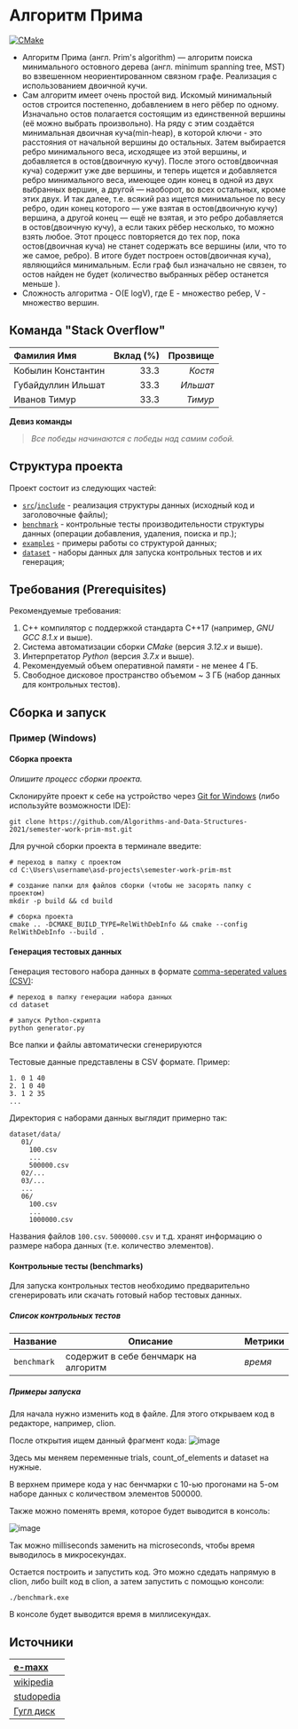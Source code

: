 # Алгоритм Прима

[![CMake](https://github.com/Algorithms-and-Data-Structures-2021/semester-work-prim-mst/actions/workflows/cmake.yml/badge.svg)](https://github.com/Algorithms-and-Data-Structures-2021/semester-work-prim-mst/actions/workflows/cmake.yml)


- Алгоритм Прима (англ. Prim's algorithm) — алгоритм поиска минимального остовного дерева (англ. minimum spanning tree, MST) во взвешенном неориентированном связном графе. Реализация с использованием двоичной кучи.
- Сам алгоритм имеет очень простой вид. Искомый минимальный остов строится постепенно, добавлением в него рёбер по одному. Изначально остов полагается состоящим из единственной вершины (её можно выбрать произвольно). На ряду с этим создаётся минимальная двоичная куча(min-heap), в которой ключи - это расстояния от начальной вершины до остальных. Затем выбирается ребро минимального веса, исходящее из этой вершины, и добавляется в остов(двоичную кучу). После этого остов(двоичная куча) содержит уже две вершины, и теперь ищется и добавляется ребро минимального веса, имеющее один конец в одной из двух выбранных вершин, а другой — наоборот, во всех остальных, кроме этих двух. И так далее, т.е. всякий раз ищется минимальное по весу ребро, один конец которого — уже взятая в остов(двоичную кучу) вершина, а другой конец — ещё не взятая, и это ребро добавляется в остов(двоичную кучу), а если таких рёбер несколько, то можно взять любое. Этот процесс повторяется до тех пор, пока остов(двоичная куча) не станет содержать все вершины (или, что то же самое,  ребро). В итоге будет построен остов(двоичная куча), являющийся минимальным. Если граф был изначально не связен, то остов найден не будет (количество выбранных рёбер останется меньше ).
- Сложность алгоритма - O(E logV), где Е - множество ребер, V - множество вершин.




## Команда "Stack Overflow"

| Фамилия Имя        | Вклад (%)   | Прозвище        |
| :---               |    ---:     |  ---:           |
| Кобылин Константин |    33.3     |  _Костя_        |
| Губайдуллин Ильшат |    33.3     |  _Ильшат_       |
| Иванов Тимур       |    33.3     |  _Тимур_        |

**Девиз команды**
> _Все победы начинаются с победы над самим собой._

## Структура проекта


 Проект состоит из следующих частей:

- [`src`](src)/[`include`](include) - реализация структуры данных (исходный код и заголовочные файлы);
- [`benchmark`](benchmark) - контрольные тесты производительности структуры данных (операции добавления, удаления,
  поиска и пр.);
- [`examples`](examples) - примеры работы со структурой данных;
- [`dataset`](dataset) - наборы данных для запуска контрольных тестов и их генерация;

## Требования (Prerequisites)

Рекомендуемые требования:

1. С++ компилятор c поддержкой стандарта C++17 (например, _GNU GCC 8.1.x_ и выше).
2. Система автоматизации сборки _CMake_ (версия _3.12.x_ и выше).
3. Интерпретатор _Python_ (версия _3.7.x_ и выше).
4. Рекомендуемый объем оперативной памяти - не менее 4 ГБ.
5. Свободное дисковое пространство объемом ~ 3 ГБ (набор данных для контрольных тестов).

## Сборка и запуск

### Пример (Windows)

#### Сборка проекта

_Опишите процесс сборки проекта._

Склонируйте проект к себе на устройство через [Git for Windows](https://gitforwindows.org/) (либо используйте
возможности IDE):

```shell
git clone https://github.com/Algorithms-and-Data-Structures-2021/semester-work-prim-mst.git
```

Для ручной сборки проекта в терминале введите:

```shell
# переход в папку с проектом
cd C:\Users\username\asd-projects\semester-work-prim-mst

# создание папки для файлов сборки (чтобы не засорять папку с проектом) 
mkdir -p build && cd build 

# сборка проекта
cmake .. -DCMAKE_BUILD_TYPE=RelWithDebInfo && cmake --config RelWithDebInfo --build . 
```

#### Генерация тестовых данных

Генерация тестового набора данных в
формате [comma-seperated values (CSV)](https://en.wikipedia.org/wiki/Comma-separated_values):

```shell
# переход в папку генерации набора данных
cd dataset

# запуск Python-скрипта
python generator.py
```
Все папки и файлы автоматически сгенерируются

Тестовые данные представлены в CSV формате.
Пример:
```shell
1. 0 1 40
2. 1 0 40
3. 1 2 35
...
```

Директория с наборами данных выглядит примерно так:

```shell
dataset/data/
   01/
     100.csv
     ...
     500000.csv
   02/...
   03/...
   ...
   06/
     100.csv
     ...
     1000000.csv
 ```

Названия файлов `100.csv`. `5000000.csv` и т.д. хранят информацию о размере набора данных (т.е. количество элементов). 

#### Контрольные тесты (benchmarks)

Для запуска контрольных тестов необходимо предварительно сгенерировать или скачать готовый набор тестовых данных.

##### Список контрольных тестов

| Название                  | Описание                                             | Метрики         |
| :---                      | ---                                                  | :---            |
| `benchmark`               | содержит в себе бенчмарк на алгоритм                 | _время_         |

##### Примеры запуска
Для начала нужно изменить код в файле. Для этого открываем код в редакторе, например, clion.

После открытия ищем данный фрагмент кода:
![image](https://user-images.githubusercontent.com/79850098/119274185-58803900-bc17-11eb-8dbd-07268fbe591f.png)

Здесь мы меняем переменные trials, count_of_elements и dataset на нужные.

В верхнем примере кода у нас бенчмарки с 10-ью прогонами на 5-ом наборе данных с количеством элементов 500000.

Также можно поменять время, которое будет выводится в консоль:

![image](https://user-images.githubusercontent.com/79850098/119274253-a006c500-bc17-11eb-9c3f-aa831bdf1735.png)

Так можно milliseconds заменить на microseconds, чтобы время выводилось в микросекундах.

Остается построить и запустить код. Это можно сдедать напрямую в clion, либо built код в clion, а затем запустить с помощью консоли:

```shell
./benchmark.exe
```

В консоле будет выводится время в миллисекундах.

## Источники

|  [e-maxx](https://e-maxx.ru/algo/mst_prim)                                                                                       |
|  :---                                                                                                                            |
|  [wikipedia](https://ru.wikipedia.org/wiki/%D0%90%D0%BB%D0%B3%D0%BE%D1%80%D0%B8%D1%82%D0%BC_%D0%9F%D1%80%D0%B8%D0%BC%D0%B0)      |
|  [studopedia](https://studopedia.ru/3_53232_algoritm-prima.html)                                                                 |
|  [Гугл диск](https://drive.google.com/drive/folders/1QdP5sfKVR--9La1cZpMYVQpgkrIEIrqT)                                           |
